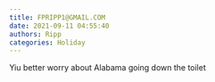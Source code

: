 ```yaml
---
title: FPRIPP1@GMAIL.COM
date: 2021-09-11 04:55:40
authors: Ripp
categories: Holiday
---
```


 Yiu better worry about Alabama going down the toilet